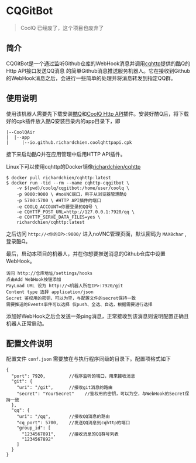 # CQGitBot

>  CoolQ 已经废了，这个项目也废弃了

## 简介

CQGitBot是一个通过监听Github仓库的WebHook消息并调用[cqhttp](https://github.com/richardchien/coolq-http-api)提供的酷Q的Http API接口发送QQ消息 的简单Github消息推送服务机器人。它在接收到Github的WebHook消息之后，会进行一些简单的处理并将消息转发到指定QQ群。

## 使用说明

使用该机器人需要先下载安装[酷Q](https://cqp.cc/t/23253)和[CoolQ Http API](https://github.com/richardchien/coolq-http-api/releases)插件。安装好酷Q后，将下载好的cpk插件放入酷Q安装目录内的app目录下，即

```
|--CoolQAir
|  |--app
|     |--io.github.richardchien.coolqhttpapi.cpk
```

接下来启动酷Q并在应用管理中启用HTTP API插件。

Linux下可以使用cqhttp的Docker镜像[richardchien/cqhttp](https://hub.docker.com/r/richardchien/cqhttp/)

```
$ docker pull richardchien/cqhttp:latest
$ docker run -tid --rm --name cqhttp-cqgitbot \
    -v $(pwd)/coolq/cqgitbot:/home/user/coolq \
    -p 9000:9000 \ #noVNC端口，用于从浏览器管理酷Q
    -p 5700:5700 \ #HTTP API插件的端口
    -e COOLQ_ACCOUNT=你要登录的QQ号 \
    -e CQHTTP_POST_URL=http://127.0.0.1:7920/qq \
    -e CQHTTP_SERVE_DATA_FILES=yes \
    richardchien/cqhttp:latest
```

之后访问 `http://<你的IP>:9000/` 进入noVNC管理页面，默认密码为 `MAX8char` ,登录酷Q。

最后，启动本项目的机器人，并在你想要推送消息的Github仓库中设置WebHook。

```
访问 http://仓库地址/settings/hooks
点击Add WebHook按钮添加
PayLoad URL 设为 http://<机器人所在IP>:7920/git
Content type 选择 application/json 
Secret 鉴权用的密钥，可以为空，与配置文件的secret保持一致
需要推送的Events事件可以选择 仅push、全选、自选，根据需要进行选择 
```

添加好WebHook之后会发送一条ping消息，正常接收到该消息则说明配置正确且机器人正常启动。

## 配置文件说明

配置文件 `conf.json` 需要放在与执行程序同级的目录下。配置项格式如下

```
{
  "port": 7920,         //程序监听的端口，用来接收消息
  "git": {
    "uri": "/git",      //接收git消息的路由
    "secret": "YourSecret"    //鉴权用的密钥，可以为空，与WebHook的Secret保持一致
  },
  "qq": {
    "uri": "/qq",       //接收QQ消息的路由
    "cq_port": 5700,    //发送QQ消息到cqhttp的端口
    "group_id": [
      "1234567891",     //接收消息的QQ群号列表
      "1234567892"
    ]
  }
}
```

